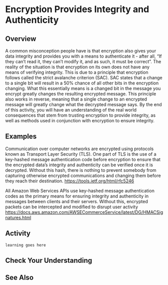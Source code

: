 # Encryption Provides Integrity and Authenticity

## Overview

A common misconception people have is that encryption also gives your data integrity and provides you with a means to authenticate it - after all, “If they can’t read it, they can’t modify it, and as such, it must be correct”. The reality of the situation is that encryption on its own does not have any means of verifying integrity. This is due to a principle that encryption follows called the strict avalanche criterion (SAC). SAC states that a change to a single bit will result in a 50% chance of all other bits in the encryption changing. What this essentially means is a changed bit in the message you encrypt greatly changes the resulting encrypted message. This principle also works in reverse, meaning that a single change to an encrypted message will greatly change what the decrypted message says. By the end of this activity, you will have an understanding of the real world consequences that stem from trusting encryption to provide integrity, as well as methods used in conjunction with encryption to ensure integrity.

## Examples

Communication over computer networks are encrypted using protocols known as Transport Layer Security (TLS). One part of TLS is the use of a key-hashed message authentication code before encryption to ensure that the encrypted data’s integrity and authenticity can be verified once it is decrypted. Without this hash, there is nothing to prevent somebody from capturing otherwise encrypted communications and changing them before they reach their destination.
https://tools.ietf.org/html/rfc5246

All Amazon Web Services APIs use key-hashed message authentication codes as the primary means for ensuring integrity and authenticity in messages between clients and their servers. Without this, encrypted packets can be intercepted and modified to disrupt user activity https://docs.aws.amazon.com/AWSECommerceService/latest/DG/HMACSignatures.html

## Activity

```learning goes here```

## Check Your Understanding

## See Also
